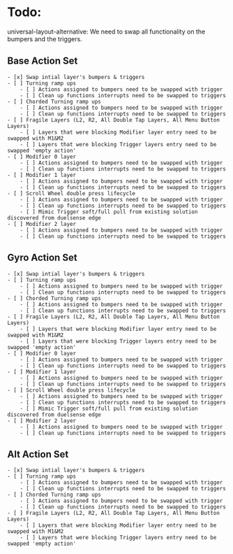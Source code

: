 # Todo:
universal-layout-alternative:
    We need to swap all functionality on the bumpers and the triggers.
    
## Base Action Set
    - [x] Swap intial layer's bumpers & triggers
    - [ ] Turning ramp ups
        - [ ] Actions assigned to bumpers need to be swapped with trigger
        - [ ] Clean up functions interrupts need to be swapped to triggers
    - [ ] Chorded Turning ramp ups
        - [ ] Actions assigned to bumpers need to be swapped with trigger
        - [ ] Clean up functions interrupts need to be swapped to triggers
    - [ ] Fragile Layers (L2, R2, All Double Tap Layers, All Menu Button Layers)
        - [ ] Layers that were blocking Modifier layer entry need to be swapped with M1&M2
        - [ ] Layers that were blocking Trigger layers entry need to be swapped 'empty action'
    - [ ] Modifier 0 layer
        - [ ] Actions assigned to bumpers need to be swapped with trigger
        - [ ] Clean up functions interrupts need to be swapped to triggers
    - [ ] Modifier 1 layer
        - [ ] Actions assigned to bumpers need to be swapped with trigger
        - [ ] Clean up functions interrupts need to be swapped to triggers
    - [ ] Scroll Wheel double press lifecycle
        - [ ] Actions assigned to bumpers need to be swapped with trigger
        - [ ] Clean up functions interrupts need to be swapped to triggers
        - [ ] Mimic Trigger soft/full pull from existing solution discovered from duelsense edge
    - [ ] Modifier 2 layer
        - [ ] Actions assigned to bumpers need to be swapped with trigger
        - [ ] Clean up functions interrupts need to be swapped to triggers

## Gyro Action Set
    - [x] Swap intial layer's bumpers & triggers
    - [ ] Turning ramp ups
        - [ ] Actions assigned to bumpers need to be swapped with trigger
        - [ ] Clean up functions interrupts need to be swapped to triggers
    - [ ] Chorded Turning ramp ups
        - [ ] Actions assigned to bumpers need to be swapped with trigger
        - [ ] Clean up functions interrupts need to be swapped to triggers
    - [ ] Fragile Layers (L2, R2, All Double Tap Layers, All Menu Button Layers)
        - [ ] Layers that were blocking Modifier layer entry need to be swapped with M1&M2
        - [ ] Layers that were blocking Trigger layers entry need to be swapped 'empty action'
    - [ ] Modifier 0 layer
        - [ ] Actions assigned to bumpers need to be swapped with trigger
        - [ ] Clean up functions interrupts need to be swapped to triggers
    - [ ] Modifier 1 layer
        - [ ] Actions assigned to bumpers need to be swapped with trigger
        - [ ] Clean up functions interrupts need to be swapped to triggers
    - [ ] Scroll Wheel double press lifecycle
        - [ ] Actions assigned to bumpers need to be swapped with trigger
        - [ ] Clean up functions interrupts need to be swapped to triggers
        - [ ] Mimic Trigger soft/full pull from existing solution discovered from duelsense edge
    - [ ] Modifier 2 layer
        - [ ] Actions assigned to bumpers need to be swapped with trigger
        - [ ] Clean up functions interrupts need to be swapped to triggers

## Alt Action Set
    - [x] Swap intial layer's bumpers & triggers
    - [ ] Turning ramp ups
        - [ ] Actions assigned to bumpers need to be swapped with trigger
        - [ ] Clean up functions interrupts need to be swapped to triggers
    - [ ] Chorded Turning ramp ups
        - [ ] Actions assigned to bumpers need to be swapped with trigger
        - [ ] Clean up functions interrupts need to be swapped to triggers
    - [ ] Fragile Layers (L2, R2, All Double Tap Layers, All Menu Button Layers)
        - [ ] Layers that were blocking Modifier layer entry need to be swapped with M1&M2
        - [ ] Layers that were blocking Trigger layers entry need to be swapped 'empty action'